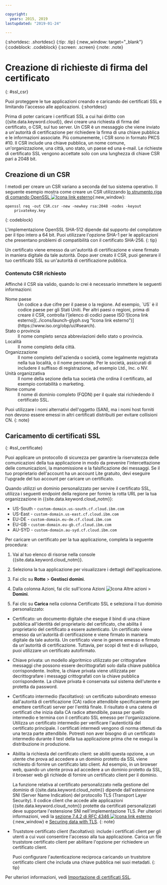 ```yaml
---

copyright:
  years: 2015, 2019
lastupdated: "2019-01-24"

---
```


{:shortdesc: .shortdesc}
{:tip: .tip}
{:new_window: target="_blank"}
{:codeblock: .codeblock}
{:screen: .screen}
{:note: .note}

# Creazione di richieste di firma del certificato
{: #ssl_csr}

Puoi proteggere le tue applicazioni creando e caricando dei certificati SSL e limitando l'accesso alle applicazioni.
{:shortdesc}

Prima di poter caricare i certificati SSL a cui hai diritto con {{site.data.keyword.cloud}}, devi creare una richiesta di firma del certificato, o CSR, sul tuo server. Un CSR è un messaggio che viene inviato a un'autorità di certificazione per richiedere la firma di una chiave pubblica
e le informazioni associate. Più comunemente, i CSR sono in formato PKCS #10. Il CSR include una chiave pubblica, un nome comune, un'organizzazione, una città, uno stato, un paese ed una e-mail. Le richieste di certificato SSL
vengono accettate solo con una lunghezza di chiave CSR pari a 2048 bit.

## Creazione di un CSR

I metodi per creare un CSR variano a seconda del tuo sistema operativo. Il seguente esempio mostra come creare un CSR utilizzando [lo strumento riga di comando OpenSSL ![Icona link esterno](../icons/launch-glyph.svg "Icona link esterno")](http://www.openssl.org/){:new_window}:

```
openssl req -out CSR.csr -new -newkey rsa:2048 -nodes -keyout
    privatekey.key
```
{: codeblock}

L'implementazione OpenSSL SHA-512 dipende dal supporto del compilatore per il tipo intero a 64 bit. Puoi utilizzare
l'opzione SHA-1 per le applicazioni che presentano problemi di compatibilità con il certificato
SHA-256.
{: tip}

Un certificato viene emesso da un'autorità di
certificazione e viene firmato in maniera digitale da tale autorità. Dopo aver creato il CSR, puoi generare il tuo certificato SSL su un'autorità di certificazione pubblica.

### Contenuto CSR richiesto

Affinché il CSR sia valido, quando lo crei è necessario immettere le seguenti informazioni:

<dl>
<dt>Nome paese</dt>
<dd>Un codice a due cifre per il paese o la regione. Ad esempio, `US` è il codice paese per gli Stati Uniti. Per altri paesi o regioni, prima di creare il CSR, controlla l'[elenco di codici paese ISO ![Icona link esterno](../icons/launch-glyph.svg "Icona link esterno")](https://www.iso.org/obp/ui/#search).
</dd>
<dt>Stato o provincia</dt>
<dd>Il nome completo senza abbreviazioni dello stato o provincia.</dd>
<dt>Località</dt>
<dd>Il nome completo della città.</dd>
<dt>Organizzazione</dt>
<dd>Il nome completo dell'azienda o società, come legalmente registrata nella tua località, o il nome
personale. Per le società, assicurati di includere il suffisso di registrazione, ad esempio Ltd., Inc. o NV.</dd>
<dt>Unità organizzativa</dt>
<dd>Il nome della sezione della tua società che ordina il certificato, ad esempio contabilità o marketing.</dd>
<dt>Nome comune</dt>
<dd>Il nome di dominio completo (FQDN) per il quale stai richiedendo il certificato SSL.</dd>
</dl>

Puoi utilizzare i nomi alternativi dell'oggetto (SAN), ma i nomi host forniti non devono essere emessi in altri certificati distribuiti per evitare collisioni CN.
{: note}

## Caricamento di certificati SSL
{: #ssl_certificate}

Puoi applicare un protocollo di sicurezza per garantire la riservatezza
delle comunicazioni della tua applicazione in modo da prevenire l'intercettazione delle comunicazioni,
la manomissione e la falsificazione dei messaggi. Se il tuo proprietario dell'account ha un account Lite gratuito, devi eseguire l'upgrade del tuo account per caricare un certificato.

Quando utilizzi un dominio personalizzato per servire il certificato SSL, utilizza i seguenti endpoint della regione per fornire la rotta URL per la tua organizzazione in {{site.data.keyword.cloud_notm}}:

* US-South - `custom-domain.us-south.cf.cloud.ibm.com`
* US-East - `custom-domain.us-east.cf.cloud.ibm.com`
* EU-DE - `custom-domain.eu-de.cf.cloud.ibm.com`
* EU-GB - `custom-domain.eu-gb.cf.cloud.ibm.com`
* AU-SYD - `custom-domain.au-syd.cf.cloud.ibm.com`

Per caricare un certificato per la tua applicazione, completa la seguente procedura:

1. Vai al tuo elenco di risorse nella console {{site.data.keyword.cloud_notm}}.

2. Seleziona la tua applicazione per visualizzare i dettagli dell'applicazione.

3. Fai clic su **Rotte** > **Gestisci domini**.

4. Dalla colonna Azioni, fai clic sull'icona Azioni ![Icona Altre azioni](../icons/action-menu-icon.svg) > **Domini**.

5. Fai clic su **Carica** nella colonna Certificato SSL e seleziona il tuo dominio personalizzato:
  
  * Certificato: un documento digitale che esegue il bind di una chiave pubblica all'identità del proprietario del certificato,
che abilita il proprietario del certificato a essere autenticato. Un certificato viene emesso da un'autorità di
certificazione e viene firmato in maniera digitale da tale autorità. Un certificato viene in genere emesso e firmato da un'autorità di certificazione. Tuttavia, per scopi di test e di sviluppo, puoi utilizzare un certificato autofirmato.
  * Chiave privata: un modello algoritmico utilizzato per crittografare messaggi che possono essere decrittografati
solo dalla chiave pubblica corrispondente. Inoltre, la chiave privata viene utilizzata per decrittografare i messaggi crittografati con la chiave pubblica corrispondente. La chiave privata è conservata sul sistema dell'utente e protetta da password.
  * Certificato intermedio (facoltativo): un certificato subordinato emesso dall'autorità di certificazione (CA) radice attendibile
specificamente per emettere certificati server per l'entità finale. Il risultato è una catena di certificati che inizia dalla CA radice
attendibile, passa per quello intermedio e termina con il certificato SSL emesso per l'organizzazione. Utilizza un certificato intermedio per verificare l'autenticità del certificato principale. I certificati intermedi vengono di norma ottenuti da una terza parte attendibile. Potresti non aver bisogno
di un certificato intermedio durante il test della tua applicazione prima che ne esegui la distribuzione in produzione.
  * Abilita la richiesta del certificato client: se abiliti questa opzione, a un utente che prova ad accedere a un dominio protetto da SSL viene richiesto di fornire un certificato lato client. Ad esempio, in un browser web, quando un utente prova ad accedere a un dominio protetto da SSL,
il browser web gli richiede di fornire un certificato client per il dominio. 

    La funzione relativa al certificato personalizzato nella gestione del dominio di {{site.data.keyword.cloud_notm}} dipende dall'estensione SNI (Server Name Indication) del protocollo TLS (Transport Layer Security). Il codice client che accede alle applicazioni {{site.data.keyword.cloud_notm}} protette da certificati personalizzati deve supportare l'estensione SNI nell'implementazione TLS. Per ulteriori informazioni, vedi la [sezione 7.4.2 di RFC 4346 ![Icona link esterno](../icons/launch-glyph.svg "Icona link esterno")](http://tools.ietf.org/html/rfc4346#section-7.4.2){:new_window} e [Securing data with TLS](/docs/get-support/appsectls.html).
    {: note}
  
  * Truststore certificato client (facoltativo): include i certificati client per gli utenti a cui vuoi consentire l'accesso alla tua applicazione. Carica un file truststore certificato client per abilitare l'opzione per richiedere un certificato client.
  
    Puoi configurare l'autenticazione reciproca caricando un truststore certificato client che includa una chiave pubblica nei suoi metadati.
    {: tip}

Per ulteriori informazioni, vedi [Importazione di certificati SSL](/docs/infrastructure/ssl-certificates/import-ssl-certificate.html#import-an-ssl-certificate).


